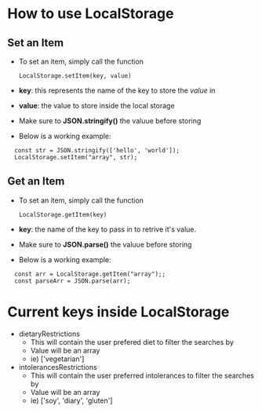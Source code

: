 # How to use LocalStorage

## Set an Item

 - To set an item, simply call the function 

   ``` 
   LocalStorage.setItem(key, value) 
   ```
 - **key**: this represents the name of the key to store the *value* in
 - **value**: the value to store inside the local storage
 - Make sure to **JSON.stringify()** the valuue before storing
 - Below is a working example:
  
  ```
    const str = JSON.stringify(['hello', 'world']);
    LocalStorage.setItem("array", str);
  ```

## Get an Item

 - To set an item, simply call the function 

   ``` 
   LocalStorage.getItem(key) 
   ```
 - **key**: the name of the key to pass in to retrive it's value.
 - Make sure to **JSON.parse()** the valuue before storing
 - Below is a working example:
  
  ```
    const arr = LocalStorage.getItem("array");;
    const parseArr = JSON.parse(arr);
  ```



# Current keys inside LocalStorage

 - dietaryRestrictions
   - This will contain the user prefered diet to filter the searches by
   - Value will be an array
   - ie) ['vegetarian']
 - intolerancesRestrictions
   - This will contain the user preferred intolerances to filter the searches by
   - Value will be an array 
   - ie) ['soy', 'diary', 'gluten']